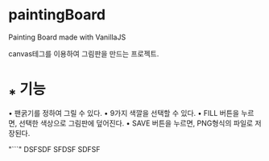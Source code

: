 # paintingBoard

Painting Board made with VanillaJS

canvas테그를 이용하여 그림판을 만드는 프로젝트.

# ⁎ 기능

• 팬굵기를 정하여 그릴 수 있다.
• 9가지 색깔을 선택할 수 있다.
• FILL 버튼을 누르면, 선택한 색상으로 그림판에 덮어진다.
• SAVE 버튼을 누르면, PNG형식의 파일로 저장된다.

"```"
DSFSDF
SFDSF
SDFSF


